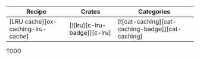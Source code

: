 | Recipe | Crates | Categories |
|--------|--------|------------|
| [LRU cache][ex-caching-lru-cache] | [![lru][c-lru-badge]][c-lru] | [![cat-caching][cat-caching-badge]][cat-caching] |

<div class="hidden">
TODO
</div>
